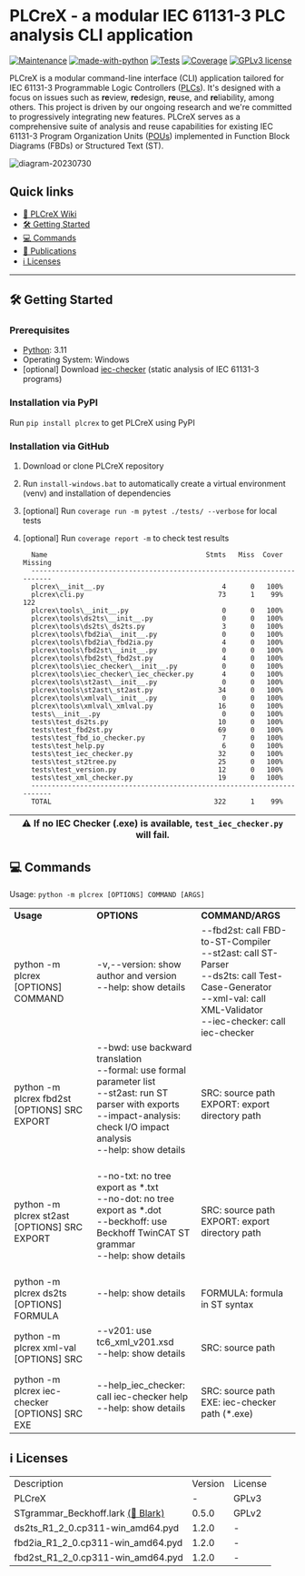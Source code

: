 # PLCreX - a modular IEC 61131-3 PLC analysis CLI application

[![Maintenance](https://img.shields.io/badge/Maintained%3F-yes-green.svg)](https://GitHub.com/Naereen/StrapDown.js/graphs/commit-activity)
[![made-with-python](https://img.shields.io/badge/Made%20with-Python-1f425f.svg)](https://www.python.org/)
[![Tests](https://img.shields.io/badge/Tests-passed-<COLOR>.svg)](https://shields.io/)
[![Coverage](https://img.shields.io/badge/coverage-99%25-<COLOR>.svg)](https://shields.io/)
[![GPLv3 license](https://img.shields.io/badge/License-GPLv3-blue.svg)](http://perso.crans.org/besson/LICENSE.html)

PLCreX is a modular command-line interface (CLI) application tailored for IEC 61131-3 Programmable Logic Controllers ([PLCs](https://en.wikipedia.org/wiki/Programmable_logic_controller)). It's designed with a focus on issues such as **re**view, **re**design, **re**use, and **re**liability, among others. This project is driven by our ongoing research and we're committed to progressively integrating new features. PLCreX serves as a comprehensive suite of analysis and reuse capabilities for existing IEC 61131-3 Program Organization Units ([POUs](https://en.wikipedia.org/wiki/IEC_61131-3#Program_organization_unit_(POU))) implemented in Function Block Diagrams (FBDs) or Structured Text (ST).

![diagram-20230730](https://github.com/marwern/PLCreX/assets/92115516/05e44b6c-d023-48f8-b6fa-2a18ccfcea06)

## Quick links

<!-- [📄 PLCreX’s documentation](https://plcrex.readthedocs.io/en/latest/) [![Documentation Status](https://readthedocs.org/projects/plcrex/badge/?version=latest)](https://plcrex.readthedocs.io/en/latest/?badge=latest) -->

* [📄 PLCreX Wiki](#https://github.com/marwern/PLCreX/wiki)
* [🛠 Getting Started](#-getting-started)
* [💻 Commands](#-commands)
* [📜 Publications](#-publications)
* [ℹ️ Licenses](#-licenses)
---

## 🛠 Getting Started

### Prerequisites
* [Python](https://www.python.org/downloads/): 3.11
* Operating System: Windows
* [optional] Download [iec-checker](https://github.com/jubnzv/iec-checker/releases/tag/v0.4) (static analysis of IEC 61131-3 programs)

###  Installation via PyPI
Run ``pip install plcrex`` to get PLCreX using PyPI

### Installation via GitHub
1. Download or clone PLCreX repository
2. Run ``install-windows.bat`` to automatically create a virtual environment (venv) and installation of dependencies
3. [optional] Run ``coverage run -m pytest ./tests/ --verbose`` for local tests
4. [optional] Run ``coverage report -m`` to check test results

         Name                                       Stmts   Miss  Cover   Missing
         ------------------------------------------------------------------------
         plcrex\__init__.py                             4      0   100%          
         plcrex\cli.py                                 73      1    99%   122    
         plcrex\tools\__init__.py                       0      0   100%          
         plcrex\tools\ds2ts\__init__.py                 0      0   100%          
         plcrex\tools\ds2ts\_ds2ts.py                   3      0   100%          
         plcrex\tools\fbd2ia\__init__.py                0      0   100%
         plcrex\tools\fbd2ia\_fbd2ia.py                 4      0   100%
         plcrex\tools\fbd2st\__init__.py                0      0   100%
         plcrex\tools\fbd2st\_fbd2st.py                 4      0   100%
         plcrex\tools\iec_checker\__init__.py           0      0   100%
         plcrex\tools\iec_checker\_iec_checker.py       4      0   100%
         plcrex\tools\st2ast\__init__.py                0      0   100%
         plcrex\tools\st2ast\_st2ast.py                34      0   100%
         plcrex\tools\xmlval\__init__.py                0      0   100%
         plcrex\tools\xmlval\_xmlval.py                16      0   100%
         tests\__init__.py                              0      0   100%
         tests\test_ds2ts.py                           10      0   100%
         tests\test_fbd2st.py                          69      0   100%
         tests\test_fbd_io_checker.py                   7      0   100%
         tests\test_help.py                             6      0   100%
         tests\test_iec_checker.py                     32      0   100%
         tests\test_st2tree.py                         25      0   100%
         tests\test_version.py                         12      0   100%
         tests\test_xml_checker.py                     19      0   100%
         ------------------------------------------------------------------------
         TOTAL                                        322      1    99%

| ⚠ If no IEC Checker (.exe) is available, ``test_iec_checker.py`` will fail. |
|-----------------------------------------------------------------------------|

## 💻 Commands

Usage: ``python -m plcrex [OPTIONS] COMMAND [ARGS]``  

<table>
<tr>
   <td><b>Usage</b></td>
   <td><b>OPTIONS</b></td>
   <td><b>COMMAND/ARGS</b></td>
</tr>
<tr>
   <td>
      python -m plcrex [OPTIONS] COMMAND</td>
   <td>
      -v,--version: show author and version<br>
      --help: show details<br><br>
   </td>
   <td>
      --fbd2st: call FBD-to-ST-Compiler<br>
      --st2ast: call ST-Parser<br>
      --ds2ts: call Test-Case-Generator<br>
      --xml-val: call XML-Validator<br>
      --iec-checker: call iec-checker<br>
   </td>
</tr>
<tr>
    <td>python -m plcrex fbd2st [OPTIONS] SRC EXPORT</td>
   <td>
     --bwd: use backward translation<br>
     --formal: use formal parameter list<br>
     --st2ast: run ST parser with exports<br>
     --impact-analysis: check I/O impact analysis<br>
     --help: show details<br><br>
   </td>
   <td>
      SRC: source path<br>
      EXPORT: export directory path<br>
   </td>
</tr>
<tr>
    <td>python -m plcrex st2ast [OPTIONS] SRC EXPORT</td>
    <td>
        --no-txt: no tree export as *.txt<br>
        --no-dot: no tree export as *.dot<br>
        --beckhoff: use Beckhoff TwinCAT ST grammar<br>
         --help: show details<br><br>
    </td>
   <td>
      SRC: source path<br>
      EXPORT: export directory path<br>
   </td>
</tr>
<tr>
    <td>
      python -m plcrex ds2ts [OPTIONS] FORMULA</td>
    <td>
      --help: show details<br><br>
    </td>
   <td>
      FORMULA: formula in ST syntax<br>
   </td>
</tr>
<tr>
    <td>
      python -m plcrex xml-val [OPTIONS] SRC</td>
    <td>
      --v201: use tc6_xml_v201.xsd<br>
      --help: show details<br><br>
    </td>
   <td>
      SRC: source path<br>
   </td>
</tr>
<tr>
    <td>
      python -m plcrex iec-checker [OPTIONS] SRC EXE</td>
    <td>
      --help_iec_checker: call iec-checker help <br>
      --help: show details<br><br>
    </td>
   <td>
      SRC: source path<br>
      EXE: iec-checker path (*.exe)
   </td>
</tr>
</table>


## ℹ️ Licenses
<table>
   <tr>
      <td>
         Description
      </td>
      <td>
         Version
      </td>
      <td>
         License
      </td>
   </tr>
   <tr>
      <td>
         PLCreX
      </td>
      <td>
         -
      </td>
      <td>
         GPLv3
      </td>
   </tr>
   <tr>
      <td>
         STgrammar_Beckhoff.lark <a href="https://github.com/klauer/blark">(🔗 Blark)</a>
      </td>
      <td>
         0.5.0
      </td>
      <td>
         GPLv2
      </td>
   </tr>
   <tr>
      <td>
         ds2ts_R1_2_0.cp311-win_amd64.pyd
      </td>
      <td>
         1.2.0
      </td>
      <td>
         -
      </td>
   </tr>
   <tr>
      <td>
         fbd2ia_R1_2_0.cp311-win_amd64.pyd
      </td>
      <td>
         1.2.0
      </td>
      <td>
         -
      </td>
   </tr>
   <tr>
      <td>
         fbd2st_R1_2_0.cp311-win_amd64.pyd
      </td>
      <td>
         1.2.0
      </td>
      <td>
         -
      </td>
   </tr>
</table>
